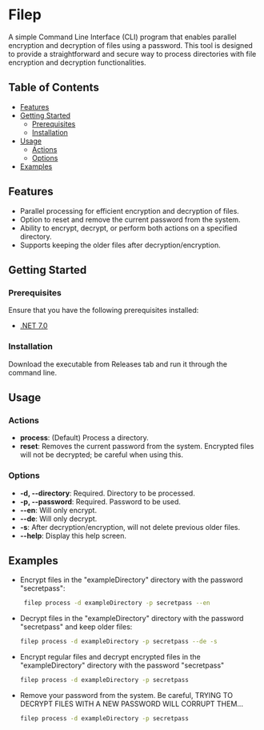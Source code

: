 # Filep

A simple Command Line Interface (CLI) program that enables parallel encryption and decryption of files using a password.
This tool is designed to provide a straightforward and secure way to process directories with file encryption and decryption functionalities.

## Table of Contents

- [Features](#features)
- [Getting Started](#getting-started)
  - [Prerequisites](#prerequisites)
  - [Installation](#installation)
- [Usage](#usage)
  - [Actions](#actions)
  - [Options](#options)
- [Examples](#examples)

## Features

- Parallel processing for efficient encryption and decryption of files.
- Option to reset and remove the current password from the system.
- Ability to encrypt, decrypt, or perform both actions on a specified directory.
- Supports keeping the older files after decryption/encryption.

## Getting Started

### Prerequisites

Ensure that you have the following prerequisites installed:

- [ .NET 7.0](https://dotnet.microsoft.com/en-us/download/dotnet/7.0)

### Installation

Download the executable from Releases tab and run it through the command line.

## Usage

### Actions

- **process**: (Default) Process a directory.
- **reset**: Removes the current password from the system. Encrypted files will not be decrypted; be careful when using this.

### Options

- **-d, --directory**: Required. Directory to be processed.
- **-p, --password**: Required. Password to be used.
- **--en**: Will only encrypt.
- **--de**: Will only decrypt.
- **-s**: After decryption/encryption, will not delete previous older files.
- **--help**: Display this help screen.

## Examples

- Encrypt files in the "exampleDirectory" directory with the password "secretpass":

    ```bash
     filep process -d exampleDirectory -p secretpass --en
    ```

- Decrypt files in the "exampleDirectory" directory with the password "secretpass" and keep older files:

    ```bash
    filep process -d exampleDirectory -p secretpass --de -s
    ```
- Encrypt regular files and decrypt encrypted files in the "exampleDirectory" directory with the password "secretpass"

    ```bash
    filep process -d exampleDirectory -p secretpass
    ```
- Remove your password from the system. Be careful, TRYING TO DECRYPT FILES WITH A NEW PASSWORD WILL CORRUPT THEM...

    ```bash
    filep process -d exampleDirectory -p secretpass
    ```
